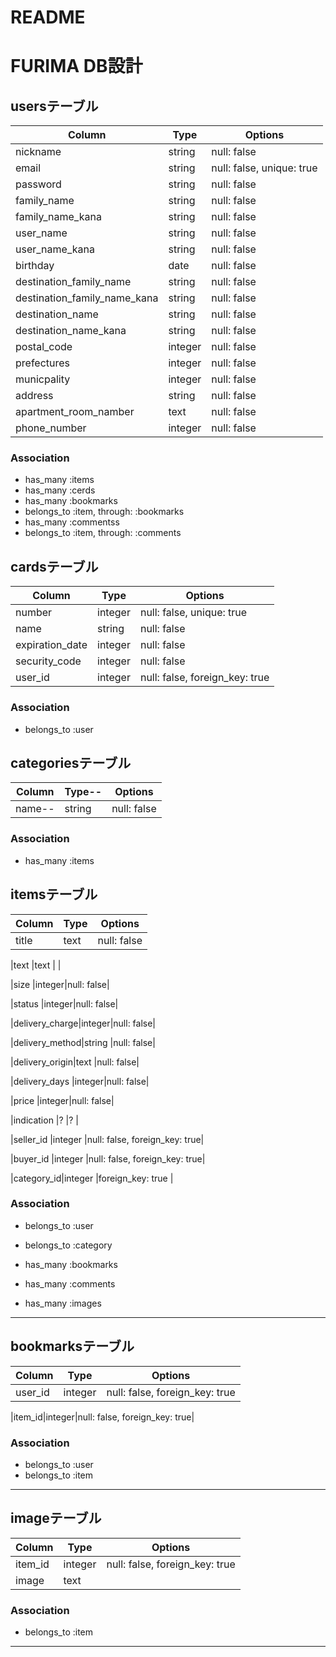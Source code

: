 # README

# FURIMA DB設計

## usersテーブル 
|Column|Type|Options|
|----------------------------|-------|-------------------------|
|nickname                    |string |null: false              | 
|email                       |string |null: false, unique: true|
|password                    |string |null: false              |
|family_name                 |string |null: false              |
|family_name_kana            |string |null: false              |
|user_name                   |string |null: false              |
|user_name_kana              |string |null: false              |
|birthday                    |date   |null: false              |
|destination_family_name     |string |null: false              |
|destination_family_name_kana|string |null: false              |
|destination_name            |string |null: false              |
|destination_name_kana       |string |null: false              |
|postal_code                 |integer|null: false              |
|prefectures                 |integer|null: false              |
|municpality                 |integer|null: false              |
|address                     |string |null: false              |
|apartment_room_namber       |text   |null: false              |
|phone_number                |integer|null: false              |

### Association
- has_many   :items
- has_many   :cerds
- has_many   :bookmarks
- belongs_to :item, through: :bookmarks
- has_many   :commentss
- belongs_to :item, through: :comments

## cardsテーブル
|Column         |Type   |Options                       |
|---------------|-------|------------------------------|
|number         |integer|null: false, unique: true     |
|name           |string |null: false                   |
|expiration_date|integer|null: false                   |
|security_code  |integer|null: false                   |
|user_id        |integer|null: false, foreign_key: true|

### Association
- belongs_to :user

## categoriesテーブル
|Column|Type--|Options    |
|------|------|-----------|
|name--|string|null: false|

### Association
- has_many :items


## itemsテーブル

|Column|Type|Options|
|------|----|-------|
|title          |text   |null: false|
<!-- 商品名はテキスト入力、必須項目 -->
|text           |text   |           |
<!-- 商品説明はテキスト入力、任意項目 -->
|size           |integer|null: false|
<!-- 商品サイズはプルダウン選択、必須項目 -->
|status         |integer|null: false|
<!-- 商品状態はプルダウン選択、必須項目 -->
|delivery_charge|integer|null: false|
<!-- 配送料は整数入力、必須項目 -->
|delivery_method|string |null: false|
<!-- 配送方法はプルダウン選択、必須項目 -->
|delivery_origin|text   |null: false|
<!-- 配送元地域はプルダウン選択、必須項目 -->
|delivery_days  |integer|null: false|
<!-- 配送するまでの日数はプルダウン選択、必須項目 -->
|price          |integer|null: false|
<!-- 商品の値段は整数入力、必須項目 -->
|indication     |?      |?          |
<!-- ？？？？？ -->

<!-- 外部キー -->
|seller_id  |integer  |null: false, foreign_key: true|
<!-- 出品者のIDは整数入力、必須項目、外部キー制約、usersの固有idから引用 -->
|buyer_id   |integer  |null: false, foreign_key: true|
<!-- 購入者のIDは整数入力、必須項目、外部キー制約、usersの固有idから引用 -->
|category_id|integer  |foreign_key: true             |
<!-- 商品に関連するカテゴリーはプルダウン入力、任意項目、外部キー制約、categoriesの固有IDから引用-->

<!-- |history_id|integer|foreign_key: true| -->
<!-- |brand_id|integer|foreign_key: true| -->

### Association
<!-- アソシエーション -->

- belongs_to :user
<!-- １人のユーザーは複数の商品を出品する -->
- belongs_to :category
<!-- １つのカテゴリーは複数の商品を含む -->

- has_many :bookmarks
<!-- 一つの商品は複数のユーザーからのブックマークをもらう -->
- has_many :comments
<!-- 一つの商品は複数のコメントを含む -->
- has_many :images
<!-- 一つの商品は複数の商品写真を含む -->

----------------------------------------------------------------------

## bookmarksテーブル
<!-- 中間テーブル -->
|Column|Type|Options|
|------|----|-------|
|user_id|integer|null: false, foreign_key: true|
<!-- いいねした購入希望者のIDは整数入力、必須項目、外部キー制約、usersの固有idから引用 -->
|item_id|integer|null: false, foreign_key: true|
<!-- 購入希望者にいいねされた商品のIDは整数入力、必須項目、外部キー制約、itemsの固有idから引用 -->

### Association
<!-- アソシエーション -->
- belongs_to :user
- belongs_to :item
----------------------------------------------------------------------

## imageテーブル
|Column|Type|Options|
|---------|-------- |-----------------------------------|
|item_id|integer|null: false, foreign_key: true|
|image  |text|     |
### Association
- belongs_to :item

----------------------------------------------------------------------